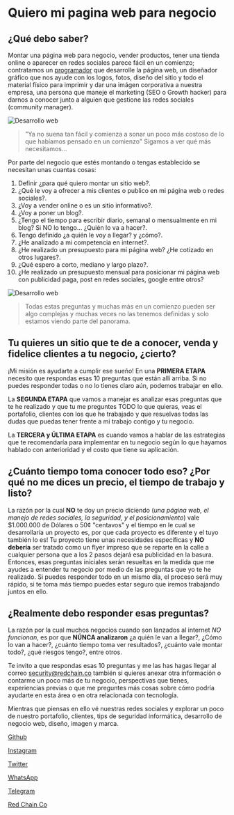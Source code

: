 # Quiero mi pagina web para negocio

## ¿Qué debo saber?

Montar una página web para negocio, vender productos, tener una tienda online o aparecer en redes sociales parece fácil en un comienzo; contratamos un [programador](https://redchain.co/) que desarrolle la página web, un diseñador gráfico que nos ayude con los logos, fotos, diseño del sitio y todo el material físico para imprimir y dar una imágen corporativa a nuestra empresa, una persona que maneje el marketing (SEO o Growth hacker) para darnos a conocer junto a alguien que gestione las redes sociales (community manager).

![Desarrollo web](https://pbs.twimg.com/profile_banners/1065280791540875265/1564679334/1500x500)

> "Ya no suena tan fácil y comienza a sonar un poco más costoso de lo que habíamos pensado en un comienzo" Sigamos a ver qué más necesitamos...

Por parte del negocio que estés montando o tengas establecido se necesitan unas cuantas cosas:
1. Definir ¿para qué quiero montar un sitio web?.
2. ¿Qué le voy a ofrecer a mis clientes o publico en mi página web o redes sociales?.
3. ¿Voy a vender online o es un sitio informativo?.
4. ¿Voy a poner un blog?.
5. ¿Tengo el tiempo para escribir diario, semanal o mensualmente en mi blog? Si NO lo tengo... ¿Quién lo va a hacer?.
6. Tengo definido ¿a quién le voy a llegar? y ¿cómo?.
7. ¿He analizado a mi competencia en internet?.
8. ¿He realizado un presupuesto para mi página web? ¿He cotizado en otros lugares?.
9. ¿Qué espero a corto, mediano y largo plazo?.
10. ¿He realizado un presupuesto mensual para posicionar mi página web con publicidad paga, post en redes sociales, google entre otros?


![Desarrollo web](https://redchain.co/assets/img/mujer-computador-programacion.webp)

> Todas estas preguntas y muchas más en un comienzo pueden ser algo complejas y muchas veces no las tenemos definidas y solo estamos viendo parte del panorama. 

## Tu quieres un sitio que te de a conocer, venda y fidelice clientes a tu negocio, ¿cierto?

¡Mi misión es ayudarte a cumplir ese sueño! En una **PRIMERA ETAPA** necesito que respondas esas 10 preguntas que están allí arriba. Si no puedes responder todas o no lo tienes claro aún, podemos trabajar en ello.

La **SEGUNDA ETAPA** que vamos a manejar es analizar esas preguntas que te he realizado y que tu me preguntes TODO lo que quieras, veas el portafolio, clientes con los que he trabajado y que resuelvas todas las dudas que puedas tener frente a mi trabajo contigo y tu negocio.

La **TERCERA y ÚLTIMA ETAPA** es cuando vamos a hablar de las estrategias que te recomendaría para implementar en tu negocio según lo que hayamos hablado con anterioridad y el costo que tiene su aplicación.

## ¿Cuánto tiempo toma conocer todo eso? ¿Por qué no me dices un precio, el tiempo de trabajo y listo?
La razón por la cual **NO** te doy un precio diciendo (_una página web, el manejo de redes sociales, la seguridad, y el posicionamiento_) vale $1.000.000 de Dólares o 50¢ "centavos" y el tiempo en le cual se desarrollaría un proyecto es, por que cada proyecto es diferente y el tuyo también lo es! Tu proyecto tiene unas necesidades específicas y **NO debería** ser tratado como un flyer impreso que se reparte en la calle a cualquier persona que a los 2 pasos dejará esa publicidad en la basura. Entonces, esas preguntas iniciales serán resueltas en la medida que me ayudes a entender tu negocio por medio de las preguntas que yo te he realizado. Si puedes responder todo en un mismo día, el proceso será muy rápido, si te toma más tiempo puedes estar seguro que iremos trabajando juntos en ello.

## ¿Realmente debo responder esas preguntas?
La razón por la cual muchos negocios cuando son lanzados al internet *NO funcionan*, es por que **NÚNCA analizaron** ¿a quién le van a llegar?, ¿Cómo lo van a hacer?, ¿cuánto tiempo toma ver resultados?, ¿cuánto vale montar todo?, ¿qué riesgos tengo?, entre otros.

Te invito a que respondas esas 10 preguntas y me las has hagas llegar al correo security@redchain.co también si quieres anexar otra información o contarme un poco más de tu negocio, perspectivas que tienes, experiencias previas o que me preguntes más cosas sobre cómo podría ayudarte en esta área o en otra relacionada con tecnología.

Mientras que piensas en ello vé nuestras redes sociales y explorar un poco de nuestro portafolio, clientes, tips de seguridad informática, desarrollo de negocio web, diseño, imagen y marca.


[Github](https://github.com/RedChainCo) 

[Instagram](https://instagram.com/RedChainCo) 

[Twitter](https://twitter.com/RedChainCo) 

[WhatsApp](https://whatsapp.com/) 

[Telegram](https://t.me/RedChainCo) 

[Red Chain Co](https://redchain.co/)	